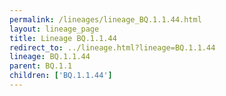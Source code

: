 ```yaml
---
permalink: /lineages/lineage_BQ.1.1.44.html
layout: lineage_page
title: Lineage BQ.1.1.44
redirect_to: ../lineage.html?lineage=BQ.1.1.44
lineage: BQ.1.1.44
parent: BQ.1.1
children: ['BQ.1.1.44']
---
```

